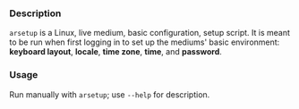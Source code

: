 ### Description

`arsetup` is a Linux, live medium, basic configuration, setup script.  It is meant to be run when first logging in to set up the mediums' basic environment: **keyboard layout**, **locale**, **time zone**, **time**, and **password**.

### Usage

Run manually with `arsetup`; use `--help` for description.

